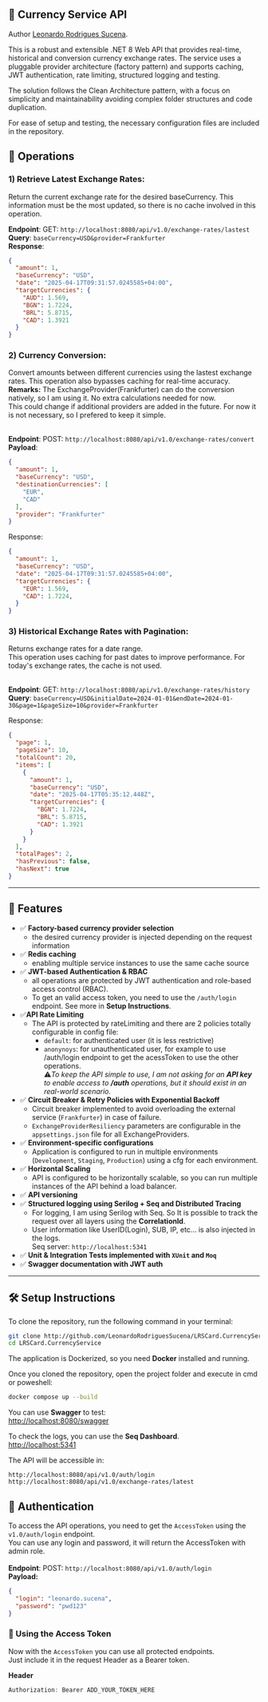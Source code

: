 ﻿## 💱 Currency Service API

Author <a href="https://www.linkedin.com/in/leonardorodriguessucena/" target="_blank">Leonardo Rodrigues Sucena</a>. 

This is a robust and extensible .NET 8 Web API that provides real-time, historical and conversion currency exchange rates. 
The service uses a pluggable provider architecture (factory pattern) and supports caching, JWT authentication, rate limiting, structured logging and testing.

The solution follows the Clean Architecture pattern, with a focus on simplicity and maintainability avoiding complex folder structures and code duplication.

For ease of setup and testing, the necessary configuration files are included in the repository.


## 🚀 Operations
<h3>1) Retrieve Latest Exchange Rates:</h3>
Return the current exchange rate for the desired baseCurrency. 
This information must be the most updated, so there is no cache involved in this operation.

**Endpoint**: GET: `http://localhost:8080/api/v1.0/exchange-rates/lastest` </br>
**Query**: `baseCurrency=USD&provider=Frankfurter` </br>
**Response**: 
```json
{
  "amount": 1,
  "baseCurrency": "USD",
  "date": "2025-04-17T09:31:57.0245585+04:00",
  "targetCurrencies": {
    "AUD": 1.569,
    "BGN": 1.7224,
    "BRL": 5.8715,
    "CAD": 1.3921
  }
}
```

<h3>2) Currency Conversion:</h3>
Convert amounts between different currencies using the lastest exchange rates.
This operation also bypasses caching for real-time accuracy.</br>
<b>Remarks:</b>
The ExchangeProvider(Frankfurter) can do the conversion natively, so I am using it. No extra calculations needed for now.</br>
This could change if additional providers are added in the future.
For now it is not necessary, so I prefered to keep it simple.</br></br>

**Endpoint**: POST: `http://localhost:8080/api/v1.0/exchange-rates/convert` </br>
**Payload**: 
```json
{
  "amount": 1,
  "baseCurrency": "USD",
  "destinationCurrencies": [
    "EUR",
    "CAD"
  ],
  "provider": "Frankfurter"
}
```

Response: 
```json
{
  "amount": 1,
  "baseCurrency": "USD",
  "date": "2025-04-17T09:31:57.0245585+04:00",
  "targetCurrencies": {
    "EUR": 1.569,
    "CAD": 1.7224,
  }
}
```

<h3>3) Historical Exchange Rates with Pagination:</h3>
Returns exchange rates for a date range. <br>
This operation uses caching for past dates to improve performance.
For today's exchange rates, the cache is not used.</br></br>

**Endpoint**: GET: `http://localhost:8080/api/v1.0/exchange-rates/history` <br/>
**Query**: `baseCurrency=USD&initialDate=2024-01-01&endDate=2024-01-30&page=1&pageSize=10&provider=Frankfurter`

Response:
```json
{
  "page": 1,
  "pageSize": 10,
  "totalCount": 20,
  "items": [
    {
      "amount": 1,
      "baseCurrency": "USD",
      "date": "2025-04-17T05:35:12.448Z",
      "targetCurrencies": {
        "BGN": 1.7224,
        "BRL": 5.8715,
        "CAD": 1.3921
      }
    }
  ],
  "totalPages": 2,
  "hasPrevious": false,
  "hasNext": true
}
```
---

## 🚀 Features

- ✅ **Factory-based currency provider selection**</br>  
  - the desired currency provider is injected depending on the request information
- ✅ **Redis caching**<br>
  - enabling multiple service instances to use the same cache source
- ✅ **JWT-based Authentication & RBAC**
  - all operations are protected by JWT authentication and role-based access control (RBAC). 
  - To get an valid access token, you need to use the `/auth/login` endpoint. See more in <b>Setup Instructions</b>.
- ✅**API Rate Limiting**
  - The API is protected by rateLimiting and there are 2 policies totally configurable in config file:<br>
    - `default`: for authenticated user (it is less restrictive)<br>
    - `anonynoys`: for unauthenticated user, for example to use /auth/login endpoint to get the acessToken to use the other operations.<br>
    ⚠️<i>To keep the API simple to use, I am not asking for an <b>API key</b> to enable access to <b>/auth</b> operations, but it should exist in an real-world scenario.</i>
- ✅ **Circuit Breaker & Retry Policies with Exponential Backoff**
  - Circuit breaker implemented to avoid overloading the external service (`Frankfurter`) in case of failure.
  - `ExchangeProviderResiliency` parameters are configurable in the `appsettings.json` file for all ExchangeProviders.
- ✅ **Environment-specific configurations**
  - Application is configured to run in multiple environments (`Development`, `Staging`, `Production`) using a cfg for each environment.
- ✅ **Horizontal Scaling**
  -  API is configured to be horizontally scalable, so you can run multiple instances of the API behind a load balancer.
- ✅ **API versioning**
- ✅ **Structured logging using Serilog + Seq and Distributed Tracing**
  - For logging, I am using Serilog with Seq. So It is possible to track the request over all layers using the **CorrelationId**.<br>
  - User information like UserID(Login), SUB, IP, etc... is also injected in the logs. </br>
  Seq server: `http://localhost:5341`
- ✅ **Unit & Integration Tests implemented with `XUnit` and `Moq`**
- ✅ **Swagger documentation with JWT auth**

---

## 🛠️ Setup Instructions
To clone the repository, run the following command in your terminal:
```bash
git clone http://github.com/LeonardoRodriguesSucena/LRSCard.CurrencyService.git
cd LRSCard.CurrencyService
```

The application is Dockerized, so you need <b>Docker</b> installed and running.

Once you cloned the repository, open the project folder and execute in cmd or poweshell:
```bash
docker compose up --build
```
You can use **Swagger** to test:<br>
<a href="http://localhost:8080/swagger" target="_blank">
         http://localhost:8080/swagger</a><br>    

To check the logs, you can use the **Seq Dashboard**. <br>
<a href="http://localhost:5341" target="_blank"> http://localhost:5341</a><br>

The API will be accessible in:<br>

`http://localhost:8080/api/v1.0/auth/login` 
<br>
`http://localhost:8080/api/v1.0/exchange-rates/latest`

## 🔐 Authentication

To access the API operations, you need to get the `AccessToken` using the `v1.0/auth/login` endpoint. <br>
You can use any login and password, it will return the AccessToken with admin role.<br><br>
**Endpoint**: POST:  `http://localhost:8080/api/v1.0/auth/login` <br>
**Payload:**
```json
{
  "login": "leonardo.sucena",
  "password": "pwd123"
}
```

### 🔑 Using the Access Token ###
Now with the `AccessToken` you can use all protected endpoints.</br>
Just include it in the request Header as a Bearer token.<br>

**Header**
```javascript
Authorization: Bearer ADD_YOUR_TOKEN_HERE
```




